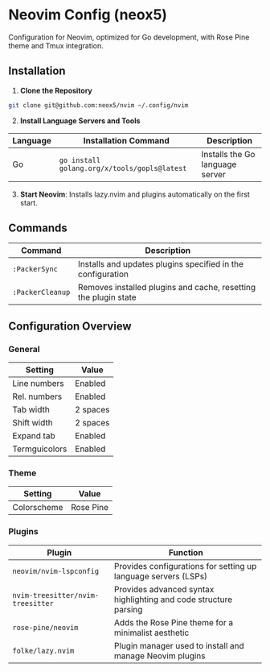 # Neovim Config (neox5)

Configuration for Neovim, optimized for Go development, with Rose Pine theme and Tmux integration.

## Installation

1. **Clone the Repository**  

```bash
git clone git@github.com:neox5/nvim ~/.config/nvim
```

2. **Install Language Servers and Tools**

  | Language | Installation Command                                             | Description                           |
  |----------|------------------------------------------------------------------|---------------------------------------|
  | Go       | `go install golang.org/x/tools/gopls@latest`                     | Installs the Go language server       |

3. **Start Neovim**: Installs lazy.nvim and plugins automatically on the first start.

## Commands

| Command           | Description                                                     |
|-------------------|-----------------------------------------------------------------|
| `:PackerSync`     | Installs and updates plugins specified in the configuration     |
| `:PackerCleanup`  | Removes installed plugins and cache, resetting the plugin state |

## Configuration Overview

### General

| Setting         | Value      |
|-----------------|------------|
| Line numbers    | Enabled    |
| Rel. numbers    | Enabled    |
| Tab width       | 2 spaces   |
| Shift width     | 2 spaces   |
| Expand tab      | Enabled    |
| Termguicolors   | Enabled    |

### Theme

| Setting      | Value     |
|--------------|-----------|
| Colorscheme  | Rose Pine |

### Plugins

| Plugin                          | Function                                                                 |
|---------------------------------|--------------------------------------------------------------------------|
| `neovim/nvim-lspconfig`         | Provides configurations for setting up language servers (LSPs)          |
| `nvim-treesitter/nvim-treesitter` | Provides advanced syntax highlighting and code structure parsing      |
| `rose-pine/neovim`              | Adds the Rose Pine theme for a minimalist aesthetic                     |
| `folke/lazy.nvim`               | Plugin manager used to install and manage Neovim plugins                |

